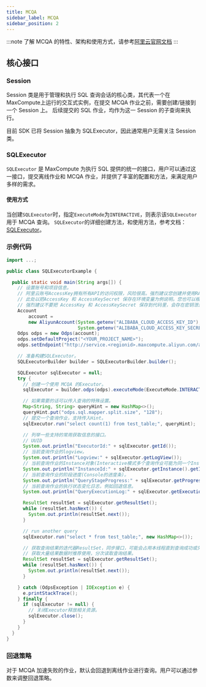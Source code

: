 ```yaml
---
title: MCQA
sidebar_label: MCQA
sidebar_position: 2
---
```


:::note
了解 MCQA
的特性、架构和使用方式，请参考[阿里云官网文档](https://help.aliyun.com/zh/maxcompute/user-guide/maxcompute-query-acceleration)
:::

## 核心接口

### Session

Session 类是用于管理和执行 SQL 查询会话的核心类，其代表一个在MaxCompute上运行的交互式实例，在提交
MCQA 作业之前，需要创建/链接到一个 Session 上。
后续提交的 SQL 作业，均作为这一 Session 的子查询来执行。

目前 SDK 已将 Session 抽象为 SQLExecutor，因此通常用户无需关注 Session 类。

### SQLExecutor

`SQLExecutor` 是 MaxCompute 为执行 SQL 提供的统一的接口，用户可以通过这一接口，提交离线作业和 MCQA
作业，并提供了丰富的配置和方法，来满足用户多样的需求。

#### 使用方式

当创建`SQLExecutor`时，指定`ExecuteMode`为`INTERACTIVE`，则表示该`SQLExecutor`用于 MCQA 查询。
`SQLExecutor`的详细创建方法，和使用方法，参考文档：[SQLExecutor](../../api-reference/SQLExecutor.md)。

### 示例代码

```java
import ...;

public class SQLExecutorExample {

  public static void main(String args[]) {
    // 设置账号和项目信息。
    // 阿里云账号AccessKey拥有所有API的访问权限，风险很高。强烈建议您创建并使用RAM用户进行API访问或日常运维，请登录RAM控制台创建RAM用户
    // 此处以把AccessKey 和 AccessKeySecret 保存在环境变量为例说明。您也可以根据业务需要，保存到配置文件里
    // 强烈建议不要把 AccessKey 和 AccessKeySecret 保存到代码里，会存在密钥泄漏风险
    Account
        account =
        new AliyunAccount(System.getenv("ALIBABA_CLOUD_ACCESS_KEY_ID"),
                          System.getenv("ALIBABA_CLOUD_ACCESS_KEY_SECRET"));
    Odps odps = new Odps(account);
    odps.setDefaultProject("<YOUR_PROJECT_NAME>");
    odps.setEndpoint("http://service.<regionid>.maxcompute.aliyun.com/api");

    // 准备构建SQLExecutor。
    SQLExecutorBuilder builder = SQLExecutorBuilder.builder();

    SQLExecutor sqlExecutor = null;
    try {
      // 创建一个使用 MCQA 的Executor。
      sqlExecutor = builder.odps(odps).executeMode(ExecuteMode.INTERACTIVE).build();

      // 如果需要的话可以传入查询的特殊设置。
      Map<String, String> queryHint = new HashMap<>();
      queryHint.put("odps.sql.mapper.split.size", "128");
      // 提交一个查询作业，支持传入Hint。
      sqlExecutor.run("select count(1) from test_table;", queryHint);

      // 列举一些支持的常用获取信息的接口。
      // UUID
      System.out.println("ExecutorId:" + sqlExecutor.getId());
      // 当前查询作业的logview。
      System.out.println("Logview:" + sqlExecutor.getLogView());
      // 当前查询作业的Instance对象(Interactive模式多个查询作业可能为同一个Instance)。
      System.out.println("InstanceId:" + sqlExecutor.getInstance().getId());
      // 当前查询作业的阶段进度(Console的进度条)。
      System.out.println("QueryStageProgress:" + sqlExecutor.getProgress());
      // 当前查询作业的执行状态变化日志，例如回退信息。
      System.out.println("QueryExecutionLog:" + sqlExecutor.getExecutionLog());

      ResultSet resultSet = sqlExecutor.getResultSet();
      while (resultSet.hasNext()) {
        System.out.println(resultSet.next());
      }

      // run another query
      sqlExecutor.run("select * from test_table;", new HashMap<>());

      // 获取查询结果的迭代器ResultSet，同步接口，可能会占用本线程直到查询成功或失败。
      // 获取大量结果数据时推荐使用，分次读取查询结果。
      ResultSet resultSet = sqlExecutor.getResultSet();
      while (resultSet.hasNext()) {
        System.out.println(resultSet.next());
      }

    } catch (OdpsException | IOException e) {
      e.printStackTrace();
    } finally {
      if (sqlExecutor != null) {
        // 关闭Executor释放相关资源。
        sqlExecutor.close();
      }
    }
  }
}
```

### 回退策略
对于 MCQA 加速失败的作业，默认会回退到离线作业进行查询。用户可以通过参数来调整回退策略。

